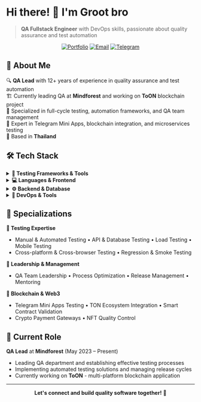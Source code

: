 # Hi there! 👋 I'm Groot bro

> **QA Fullstack Engineer** with DevOps skills, passionate about quality assurance and test automation

<div align="center">

[![Portfolio](https://img.shields.io/badge/🌐_Portfolio-cv.ravefox.dev-blue?style=for-the-badge)](https://cv.ravefox.dev/en/)
[![Email](https://img.shields.io/badge/📧_Email-vadim@ravefox.dev-red?style=for-the-badge)](mailto:vadim@ravefox.dev)
[![Telegram](https://img.shields.io/badge/Telegram-2CA5E0?style=for-the-badge&logo=telegram&logoColor=white)](https://t.me/ravefox)

</div>

## 🚀 About Me

🔍 **QA Lead** with 12+ years of experience in quality assurance and test automation  
🏗️ Currently leading QA at **Mindforest** and working on **ToON** blockchain project  
🌱 Specialized in full-cycle testing, automation frameworks, and QA team management  
🎯 Expert in Telegram Mini Apps, blockchain integration, and microservices testing  
📍 Based in **Thailand**

## 🛠️ Tech Stack

<details>
<summary><b>🧪 Testing Frameworks & Tools</b></summary>

![Cypress](https://img.shields.io/badge/Cypress-17202C?style=flat&logo=cypress&logoColor=white)
![Playwright](https://img.shields.io/badge/Playwright-2EAD33?style=flat&logo=playwright&logoColor=white)
![k6](https://img.shields.io/badge/k6-7D64FF?style=flat&logo=k6&logoColor=white)
![Jasmine](https://img.shields.io/badge/Jasmine-8A4182?style=flat&logo=jasmine&logoColor=white)
![Cucumber](https://img.shields.io/badge/Cucumber-23D96C?style=flat&logo=cucumber&logoColor=white)
![Postman](https://img.shields.io/badge/Postman-FF6C37?style=flat&logo=postman&logoColor=white)

</details>

<details>
<summary><b>💻 Languages & Frontend</b></summary>

![JavaScript](https://img.shields.io/badge/JavaScript-F7DF1E?style=flat&logo=javascript&logoColor=black)
![TypeScript](https://img.shields.io/badge/TypeScript-007ACC?style=flat&logo=typescript&logoColor=white)
![Python](https://img.shields.io/badge/Python-3776AB?style=flat&logo=python&logoColor=white)
![React](https://img.shields.io/badge/React-20232A?style=flat&logo=react&logoColor=61DAFB)
![Vue](https://img.shields.io/badge/Vue.js-35495E?style=flat&logo=vue.js&logoColor=4FC08D)
![Next.js](https://img.shields.io/badge/Next.js-000000?style=flat&logo=next.js&logoColor=white)

</details>

<details>
<summary><b>⚙️ Backend & Database</b></summary>

![Node.js](https://img.shields.io/badge/Node.js-43853D?style=flat&logo=node.js&logoColor=white)
![Express](https://img.shields.io/badge/Express.js-404D59?style=flat&logo=express&logoColor=white)
![MongoDB](https://img.shields.io/badge/MongoDB-4EA94B?style=flat&logo=mongodb&logoColor=white)
![PostgreSQL](https://img.shields.io/badge/PostgreSQL-316192?style=flat&logo=postgresql&logoColor=white)
![GraphQL](https://img.shields.io/badge/GraphQL-E10098?style=flat&logo=graphql&logoColor=white)

</details>

<details>
<summary><b>🐳 DevOps & Tools</b></summary>

![Docker](https://img.shields.io/badge/Docker-2496ED?style=flat&logo=docker&logoColor=white)
![Kubernetes](https://img.shields.io/badge/Kubernetes-326CE5?style=flat&logo=kubernetes&logoColor=white)
![GitLab](https://img.shields.io/badge/GitLab-FC6D26?style=flat&logo=gitlab&logoColor=white)
![Jira](https://img.shields.io/badge/Jira-0052CC?style=flat&logo=jira&logoColor=white)
![Grafana](https://img.shields.io/badge/Grafana-F46800?style=flat&logo=grafana&logoColor=white)

</details>

## 🎯 Specializations

**🔬 Testing Expertise**
- Manual & Automated Testing • API & Database Testing • Load Testing • Mobile Testing
- Cross-platform & Cross-browser Testing • Regression & Smoke Testing

**👥 Leadership & Management**
- QA Team Leadership • Process Optimization • Release Management • Mentoring

**🔗 Blockchain & Web3**
- Telegram Mini Apps Testing • TON Ecosystem Integration • Smart Contract Validation
- Crypto Payment Gateways • NFT Quality Control

## 🏢 Current Role

**QA Lead** at **Mindforest** (May 2023 – Present)
- Leading QA department and establishing effective testing processes
- Implementing automated testing solutions and managing release cycles
- Currently working on **ToON** - multi-platform blockchain application

---

<div align="center">

**Let's connect and build quality software together!** 🚀

</div>
